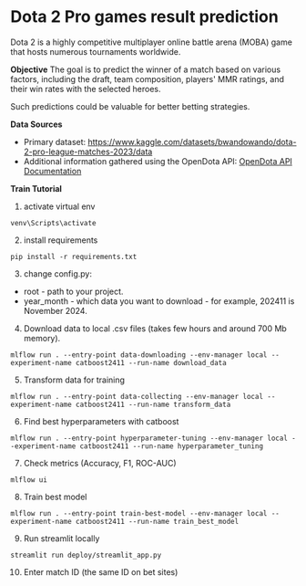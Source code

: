 # Dota 2 Pro games result prediction

Dota 2 is a highly competitive multiplayer online battle arena (MOBA) game that hosts numerous tournaments worldwide. 

**Objective** The goal is to predict the winner of a match based on various factors, including the draft, team composition, players' MMR ratings, and their win rates with the selected heroes. 

Such predictions could be valuable for better betting strategies.

**Data Sources** 
- Primary dataset: https://www.kaggle.com/datasets/bwandowando/dota-2-pro-league-matches-2023/data
- Additional information gathered using the OpenDota API: [OpenDota API Documentation](https://docs.opendota.com/#tag/matches) 

**Train Tutorial**

1. activate virtual env
```
venv\Scripts\activate
```
2. install requirements
```
pip install -r requirements.txt
```
3. change config.py:
- root - path to your project. 
- year_month - which data you want to download - for example, 202411 is November 2024.

4. Download data to local .csv files (takes few hours and around 700 Mb memory).
```
mlflow run . --entry-point data-downloading --env-manager local --experiment-name catboost2411 --run-name download_data
```

5. Transform data for training
```
mlflow run . --entry-point data-collecting --env-manager local --experiment-name catboost2411 --run-name transform_data
```

6. Find best hyperparameters with catboost
```
mlflow run . --entry-point hyperparameter-tuning --env-manager local --experiment-name catboost2411 --run-name hyperparameter_tuning
```

7. Check metrics (Accuracy, F1, ROC-AUC)
```
mlflow ui
```

8. Train best model
```
mlflow run . --entry-point train-best-model --env-manager local --experiment-name catboost2411 --run-name train_best_model
```
9. Run streamlit locally
```
streamlit run deploy/streamlit_app.py
```
10. Enter match ID (the same ID on bet sites)